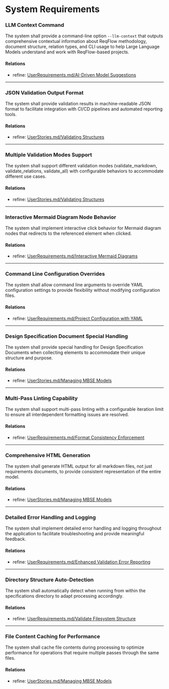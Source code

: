 # System Requirements

### LLM Context Command

The system shall provide a command-line option `--llm-context` that outputs comprehensive contextual information about ReqFlow methodology, document structure, relation types, and CLI usage to help Large Language Models understand and work with ReqFlow-based projects.

#### Relations
  * refine: [UserRequirements.md/AI-Driven Model Suggestions](UserRequirements.html#ai-driven-model-suggestions)

---

### JSON Validation Output Format

The system shall provide validation results in machine-readable JSON format to facilitate integration with CI/CD pipelines and automated reporting tools.

#### Relations
  * refine: [UserStories.md/Validating Structures](UserStories.html#validating-structures)

---

### Multiple Validation Modes Support

The system shall support different validation modes (validate_markdown, validate_relations, validate_all) with configurable behaviors to accommodate different use cases.

#### Relations
  * refine: [UserStories.md/Validating Structures](UserStories.html#validating-structures)

---

### Interactive Mermaid Diagram Node Behavior

The system shall implement interactive click behavior for Mermaid diagram nodes that redirects to the referenced element when clicked.

#### Relations
  * refine: [UserRequirements.md/Interactive Mermaid Diagrams](UserRequirements.html#interactive-mermaid-diagrams)

---

### Command Line Configuration Overrides

The system shall allow command line arguments to override YAML configuration settings to provide flexibility without modifying configuration files.

#### Relations
  * refine: [UserRequirements.md/Project Configuration with YAML](UserRequirements.html#project-configuration-with-yaml)

---

### Design Specification Document Special Handling

The system shall provide special handling for Design Specification Documents when collecting elements to accommodate their unique structure and purpose.

#### Relations
  * refine: [UserStories.md/Managing MBSE Models](UserStories.html#managing-mbse-models)

---

### Multi-Pass Linting Capability

The system shall support multi-pass linting with a configurable iteration limit to ensure all interdependent formatting issues are resolved.

#### Relations
  * refine: [UserRequirements.md/Format Consistency Enforcement](UserRequirements.html#format-consistency-enforcement)

---

### Comprehensive HTML Generation

The system shall generate HTML output for all markdown files, not just requirements documents, to provide consistent representation of the entire model.

#### Relations
  * refine: [UserStories.md/Managing MBSE Models](UserStories.html#managing-mbse-models)

---

### Detailed Error Handling and Logging

The system shall implement detailed error handling and logging throughout the application to facilitate troubleshooting and provide meaningful feedback.

#### Relations
  * refine: [UserRequirements.md/Enhanced Validation Error Reporting](UserRequirements.html#enhanced-validation-error-reporting)

---

### Directory Structure Auto-Detection

The system shall automatically detect when running from within the specifications directory to adapt processing accordingly.

#### Relations
  * refine: [UserRequirements.md/Validate Filesystem Structure](UserRequirements.html#validate-filesystem-structure)

---

### File Content Caching for Performance

The system shall cache file contents during processing to optimize performance for operations that require multiple passes through the same files.

#### Relations
  * refine: [UserStories.md/Managing MBSE Models](UserStories.html#managing-mbse-models)


